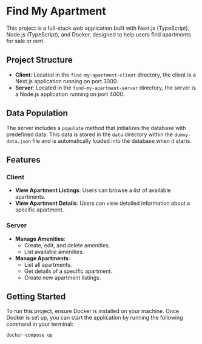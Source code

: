 # Find My Apartment

This project is a full-stack web application built with Next.js (TypeScript), Node.js (TypeScript), and Docker, designed to help users find apartments for sale or rent.

## Project Structure

- **Client**: Located in the `find-my-apartment-client` directory, the client is a Next.js application running on port 3000.
- **Server**: Located in the `find-my-apartment-server` directory, the server is a Node.js application running on port 4000.

## Data Population

The server includes a `populate` method that initializes the database with predefined data. This data is stored in the `data` directory within the `dummy-data.json` file and is automatically loaded into the database when it starts.

## Features

### Client
- **View Apartment Listings**: Users can browse a list of available apartments.
- **View Apartment Details**: Users can view detailed information about a specific apartment.

### Server
- **Manage Amenities**:
    - Create, edit, and delete amenities.
    - List available amenities.
- **Manage Apartments**:
    - List all apartments.
    - Get details of a specific apartment.
    - Create new apartment listings.

## Getting Started

To run this project, ensure Docker is installed on your machine. Once Docker is set up, you can start the application by running the following command in your terminal:

```bash
docker-compose up
